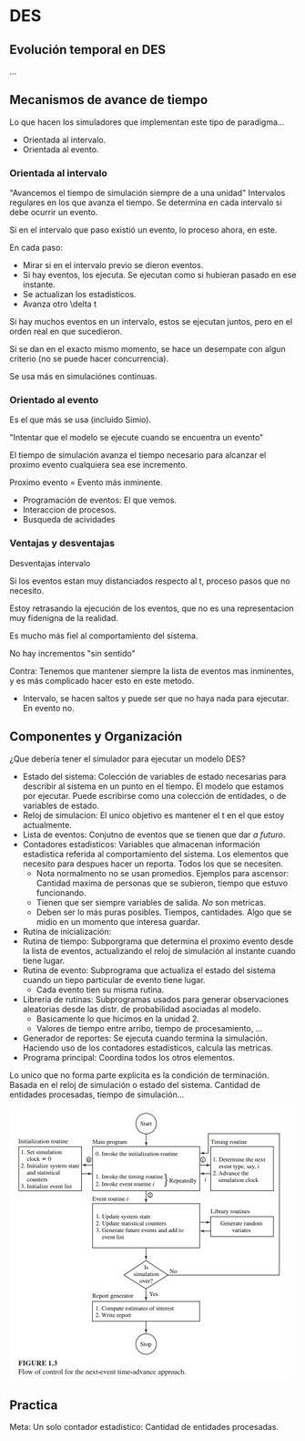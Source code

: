 # DES

## Evolución temporal en DES

...

## Mecanismos de avance de tiempo

Lo que hacen los simuladores que implementan este tipo de paradigma...

+ Orientada al intervalo.
+ Orientada al evento.

### Orientada al intervalo

"Avancemos el tiempo de simulación siempre de a una unidad" Intervalos regulares en los que avanza el tiempo. Se determina en cada intervalo si debe ocurrir un evento.

Si en el intervalo que paso existió un evento, lo proceso ahora, en este.

En cada paso:

+ Mirar si en el intervalo previo se dieron eventos.
+ Si hay eventos, los ejecuta. Se ejecutan como si hubieran pasado en ese instante.
+ Se actualizan los estadisticos.
+ Avanza otro \delta t

Si hay muchos eventos en un intervalo, estos se ejecutan juntos, pero en el orden real en que sucedieron.

Si se dan en el exacto mismo momento, se hace un desempate con algun criterio (no se puede hacer concurrencia).

Se usa más en simulaciónes continuas.

### Orientado al evento

Es el que más se usa (incluido Simio).

"Intentar que el modelo se ejecute cuando se encuentra un evento"

El tiempo de simulación avanza el tiempo necesario para alcanzar el proximo evento cualquiera sea ese incremento.

Proximo evento = Evento más inminente.

+ Programación de eventos: El que vemos.
+ Interaccion de procesos.
+ Busqueda de acividades

### Ventajas y desventajas

Desventajas intervalo

Si los eventos estan muy distanciados respecto al t, proceso pasos que no necesito.

Estoy retrasando la ejecución de los eventos, que no es una representacion muy fidenigna de la realidad.

Es mucho más fiel al comportamiento del sistema.

No hay incrementos "sin sentido"

Contra: Tenemos que mantener siempre la lista de eventos mas inminentes, y es más complicado hacer esto en este metodo.

+ Intervalo, se hacen saltos y puede ser que no haya nada para ejecutar. En evento no.

## Componentes y Organización

¿Que debería tener el simulador para ejecutar un modelo DES?

+ Estado del sistema: Colección de variables de estado necesarias para describir al sistema en un punto en el tiempo. El modelo que estamos por ejecutar. Puede escribirse como una colección de entidades, o de variables de estado.
+ Reloj de simulacion: El unico objetivo es mantener el t en el que estoy actualmente.
+ Lista de eventos: Conjutno de eventos que se tienen que dar *a futuro*.
+ Contadores estadisticos: Variables que almacenan información estadistica referida al comportamiento del sistema. Los elementos que necesito para despues hacer un reporta. Todos los que se necesiten.
  + Nota normalmento no se usan promedios. Ejemplos para ascensor: Cantidad maxima de personas que se subieron, tiempo que estuvo funcionando.
  + Tienen que ser siempre variables de salida. *No* son metricas.
  + Deben ser lo más puras posibles. Tiempos, cantidades. Algo que se midio en un momento que interesa guardar.
+ Rutina de inicialización: 
+ Rutina de tiempo: Subporgrama que determina el proximo evento desde la lista de eventos, actualizando el reloj de simulación al instante cuando tiene lugar.
+ Rutina de evento: Subprograma que actualiza el estado del sistema cuando un tiepo particular de evento tiene lugar.
  + Cada evento tien su misma rutina.
+ Libreria de rutinas: Subprogramas usados para generar observaciones aleatorias desde las distr. de probabilidad asociadas al modelo.
  + Basicamente lo que hicimos en la unidad 2.
  + Valores de tiempo entre arribo, tiempo de procesamiento, ...
+ Generador de reportes: Se ejecuta cuando termina la simulación. Haciendo uso de los contadores estadisticos, calcula las metricas.
+ Programa principal: Coordina todos los otros elementos.


Lo unico que no forma parte explicita es la condición de terminación. Basada en el reloj de simulación o estado del sistema. Cantidad de entidades procesadas, tiempo de simulación...

![flowchart-des](image.png)

## Practica

Meta: Un solo contador estadistico: Cantidad de entidades procesadas.
